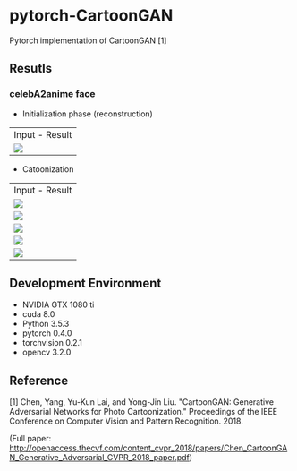 # pytorch-CartoonGAN
Pytorch implementation of CartoonGAN [1]

## Resutls
### celebA2anime face
* Initialization phase (reconstruction)
<table align='center'>
<tr align='center'>
<td> Input - Result </td>
</tr>
<tr>
<td><img src = 'assests/Initialzation_phase_result.png'>
</tr>
</table>

* Catoonization
<table align='center'>
<tr align='center'>
<td> Input - Result </td>
</tr>
<tr>
<td><img src = 'assests/Cartoonization_result1.png'>
</tr>
<tr>
<td><img src = 'assests/Cartoonization_result2.png'>
</tr>
<tr>
<td><img src = 'assests/Cartoonization_result3.png'>
</tr>
<tr>
<td><img src = 'assests/Cartoonization_result4.png'>
</tr>
<tr>
<td><img src = 'assests/Cartoonization_result5.png'>
</tr>
</table>

## Development Environment

* NVIDIA GTX 1080 ti
* cuda 8.0
* Python 3.5.3
* pytorch 0.4.0
* torchvision 0.2.1
* opencv 3.2.0

## Reference

[1] Chen, Yang, Yu-Kun Lai, and Yong-Jin Liu. "CartoonGAN: Generative Adversarial Networks for Photo Cartoonization." Proceedings of the IEEE Conference on Computer Vision and Pattern Recognition. 2018.

(Full paper: http://openaccess.thecvf.com/content_cvpr_2018/papers/Chen_CartoonGAN_Generative_Adversarial_CVPR_2018_paper.pdf)
